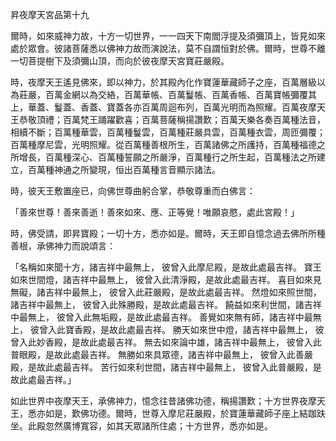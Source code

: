 昇夜摩天宮品第十九

爾時，如來威神力故，十方一切世界，一一四天下南閻浮提及須彌頂上，皆見如來處於眾會。彼諸菩薩悉以佛神力故而演說法，莫不自謂恒對於佛。爾時，世尊不離一切菩提樹下及須彌山頂，而向於彼夜摩天宮寶莊嚴殿。

時，夜摩天王遙見佛來，即以神力，於其殿內化作寶蓮華藏師子之座，百萬層級以為莊嚴，百萬金網以為交絡，百萬華帳、百萬鬘帳、百萬香帳、百萬寶帳彌覆其上，華蓋、鬘蓋、香蓋、寶蓋各亦百萬周迴布列，百萬光明而為照耀。百萬夜摩天王恭敬頂禮；百萬梵王踊躍歡喜；百萬菩薩稱揚讚歎；百萬天樂各奏百萬種法音，相續不斷；百萬種華雲，百萬種鬘雲，百萬種莊嚴具雲，百萬種衣雲，周匝彌覆；百萬種摩尼雲，光明照耀。從百萬種善根所生，百萬諸佛之所護持，百萬種福德之所增長，百萬種深心、百萬種誓願之所嚴淨，百萬種行之所生起，百萬種法之所建立，百萬種神通之所變現，恒出百萬種言音顯示諸法。

時，彼天王敷置座已，向佛世尊曲躬合掌，恭敬尊重而白佛言：

「善來世尊！善來善逝！善來如來、應、正等覺！唯願哀愍，處此宮殿！」

時，佛受請，即昇寶殿；一切十方，悉亦如是。爾時，天王即自憶念過去佛所所種善根，承佛神力而說頌言：

「名稱如來聞十方，諸吉祥中最無上，
彼曾入此摩尼殿，是故此處最吉祥。
寶王如來世間燈，諸吉祥中最無上，
彼曾入此清淨殿，是故此處最吉祥。
喜目如來見無礙，諸吉祥中最無上，
彼曾入此莊嚴殿，是故此處最吉祥。
然燈如來照世間，諸吉祥中最無上，
彼曾入此殊勝殿，是故此處最吉祥。
饒益如來利世間，諸吉祥中最無上，
彼曾入此無垢殿，是故此處最吉祥。
善覺如來無有師，諸吉祥中最無上，
彼曾入此寶香殿，是故此處最吉祥。
勝天如來世中燈，諸吉祥中最無上，
彼曾入此妙香殿，是故此處最吉祥。
無去如來論中雄，諸吉祥中最無上，
彼曾入此普眼殿，是故此處最吉祥。
無勝如來具眾德，諸吉祥中最無上，
彼曾入此善嚴殿，是故此處最吉祥。
苦行如來利世間，諸吉祥中最無上，
彼曾入此普嚴殿，是故此處最吉祥。」

如此世界中夜摩天王，承佛神力，憶念往昔諸佛功德，稱揚讚歎；十方世界夜摩天王，悉亦如是，歎佛功德。爾時，世尊入摩尼莊嚴殿，於寶蓮華藏師子座上結跏趺坐。此殿忽然廣博寬容，如其天眾諸所住處；十方世界，悉亦如是。
